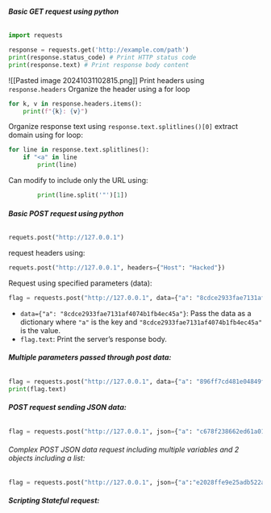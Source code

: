 ###### **Basic GET request using python**
```python
import requests

response = requests.get('http://example.com/path') 
print(response.status_code) # Print HTTP status code 
print(response.text) # Print response body content
```
![[Pasted image 20241031102815.png]]
Print headers using 
`response.headers`
Organize the header using a for loop
```python
for k, v in response.headers.items():
	print(f"{k}: {v}")
```
Organize response text using 
`response.text.splitlines()[0]`
extract domain using for loop:
```python
for line in response.text.splitlines():
	if "<a" in line
		print(line)
```
Can modify to include only the URL using:
```python
		print(line.split('"')[1])
```

###### **Basic POST request using python**
```python
requets.post("http://127.0.0.1")

```
request headers using:
```python
requets.post("http://127.0.0.1", headers={"Host": "Hacked"})

```
Request using specified parameters (data):
```python
flag = requests.post("http://127.0.0.1", data={"a": "8cdce2933fae7131af4074b1fb4ec45a"})
```
- `data={"a": "8cdce2933fae7131af4074b1fb4ec45a"}`: Pass the data as a dictionary where `"a"` is the key and `"8cdce2933fae7131af4074b1fb4ec45a"` is the value.
- `flag.text`: Print the server’s response body.

###### **Multiple parameters passed through post data:**
```python
flag = requests.post("http://127.0.0.1", data={"a": "896ff7cd481e04849f2cb1ef814629e7", "b": "0ea9d74a 485dadf1 6f559b71 23348b7a48"})
print(flag.text)
```

###### **POST request sending JSON data:**

```python
flag = requests.post("http://127.0.0.1", json={"a": "c678f238662ed61a01b667e0eb3e6336"})
```

###### Complex POST JSON data request including multiple variables and 2 objects including a list:

```python
flag = requests.post("http://127.0.0.1", json={"a":"e2028ffe9e25adb522a7fc11564c2f35","b":{"c":"ac2a2ba6","d":["2efc3c6a","5397df21 b36e9e3b&3d74dc9d#eb744276"]}})
```


###### **Scripting Stateful request:**
